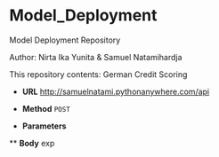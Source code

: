 # Model_Deployment
Model Deployment Repository

Author:
Nirta Ika Yunita & Samuel Natamihardja

This repository contents: 
German Credit Scoring

* **URL**
http://samuelnatami.pythonanywhere.com/api  


* **Method**
	`POST`
	
* **Parameters**
	
** **Body**
	exp
